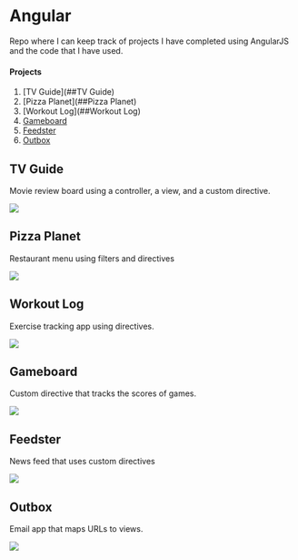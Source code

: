 # Angular

Repo where I can keep track of projects I have completed using AngularJS and the code that I have used.

#### Projects

1. [TV Guide](##TV Guide)
2. [Pizza Planet](##Pizza Planet)
3. [Workout Log](##Workout Log)
4. [Gameboard](##Gameboard)
5. [Feedster](##Feedster)
6. [Outbox](##Outbox)

## TV Guide

Movie review board using a controller, a view, and a custom directive.

<img src="http://i.imgur.com/pcXkBSZ.png"/>

## Pizza Planet

Restaurant menu using filters and directives

<img src="http://i.imgur.com/aNT8VGD.png"/>

## Workout Log

Exercise tracking app using directives.

<img src="http://i.imgur.com/niDQRIT.png"/>

## Gameboard

Custom directive that tracks the scores of games.

<img src="http://i.imgur.com/yCIwxNQ.png"/>

## Feedster

News feed that uses custom directives

<img src="http://i.imgur.com/zhgOsOz.gif"/>

## Outbox

Email app that maps URLs to views.

<img src="http://i.imgur.com/15NTVuy.gif"/>
